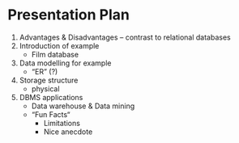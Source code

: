 Presentation Plan
=================

1.  Advantages & Disadvantages – contrast to relational databases
2.  Introduction of example 
    * Film database
3.  Data modelling for example 
    * “ER” (?)
4.  Storage structure
    * physical 
5.  DBMS applications
    * Data warehouse & Data mining
    * “Fun Facts“
        *  Limitations
        * Nice anecdote


